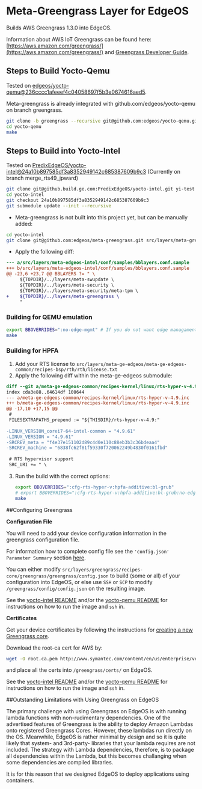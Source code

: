 # Meta-Greengrass Layer for EdgeOS

Builds AWS Greengrass 1.3.0 into EdgeOS.

Information about AWS IoT Greengrass can be found here: [https://aws.amazon.com/greengrass/](https://aws.amazon.com/greengrass/) and [Greengrass Developer Guide](https://docs.aws.amazon.com/greengrass/latest/developerguide/what-is-gg.html).



## Steps to Build Yocto-Qemu

Tested on [edgeos/yocto-qemu@236cccc1afeeef4c04058697f5b3e0674616aed5](https://github.com/edgeos/yocto-qemu/tree/236cccc1afeeef4c04058697f5b3e0674616aed5).

Meta-greengrass is already integrated with github.com/edgeos/yocto-qemu on branch greengrass.

~~~bash
git clone -b greengrass --recursive git@github.com:edgeos/yocto-qemu.git
cd yocto-qemu
make
~~~



## Steps to Build into Yocto-Intel

Tested on [PredixEdgeOS/yocto-intel@24a10b897585df3a8352949142c685387609b9c3](https://github.build.ge.com/PredixEdgeOS/yocto-intel/tree/24a10b897585df3a8352949142c685387609b9c3) (Currently on branch merge_rts49_jpward) 

~~~bash
git clone git@github.build.ge.com:PredixEdgeOS/yocto-intel.git yi-test
cd yocto-intel
git checkout 24a10b897585df3a8352949142c685387609b9c3
git submodule update --init --recursive
~~~



* Meta-greengrass is not built into this project yet, but can be manually added:

~~~bash
cd yocto-intel
git clone git@github.com:edgeos/meta-greengrass.git src/layers/meta-greengrass
~~~



* Apply the following diff:

~~~diff
--- a/src/layers/meta-edgeos-intel/conf/samples/bblayers.conf.sample
+++ b/src/layers/meta-edgeos-intel/conf/samples/bblayers.conf.sample
@@ -23,6 +23,7 @@ BBLAYERS ?= " \
     ${TOPDIR}/../layers/meta-swupdate \
     ${TOPDIR}/../layers/meta-security \
     ${TOPDIR}/../layers/meta-security/meta-tpm \
+    ${TOPDIR}/../layers/meta-greengrass \
     "
~~~



### Building for QEMU emulation

~~~bash
export BBOVERRIDES=":no-edge-mgmt" # If you do not want edge managament (eg egde-agent)
make
~~~



### Building for HPFA

1. Add your RTS license to ```src/layers/meta-ge-edgeos/meta-ge-edgeos-common/recipes-bsp/rth/rth/license.txt``` 
2. Apply the following diff within the meta-ge-edgeos submodule:

~~~diff
diff --git a/meta-ge-edgeos-common/recipes-kernel/linux/rts-hyper-v-4.9.inc b/meta-ge-edgeos-common/recipes-kernel/linux/rts-hyper-v-4.9.inc
index cda3e88..64614df 100644
--- a/meta-ge-edgeos-common/recipes-kernel/linux/rts-hyper-v-4.9.inc
+++ b/meta-ge-edgeos-common/recipes-kernel/linux/rts-hyper-v-4.9.inc
@@ -17,10 +17,15 @@
 #
 FILESEXTRAPATHS_prepend := "${THISDIR}/rts-hyper-v-4.9:"
 
-LINUX_VERSION_corei7-64-intel-common = "4.9.61"
-LINUX_VERSION = "4.9.61"
-SRCREV_meta = "f4e37e151102d89c4d0e110c88eb3b3c36bdeaa4"
-SRCREV_machine = "6838fc62f81f59330f720062249b4830f0161fbd"
 
 # RTS hypervisor support
 SRC_URI += " \
~~~

3. Run the build with the correct options:

   ~~~bash
   export BBOVERRIDES=":cfg-rts-hyper-v:hpfa-additive:bl-grub"
   # export BBOVERRIDES=":cfg-rts-hyper-v:hpfa-additive:bl-grub:no-edge-mgmt" if you do not want edge-mgmt (eg edge-agent)
   make
   ~~~



##Configuring Greengrass

**Configuration File**

You will need to add your device configuration information in the greengrass configuration file.

For information how to complete config file see the ```'config.json' Parameter Summary``` section [here](https://docs.aws.amazon.com/greengrass/latest/developerguide/gg-device-start.html).

You can either modify  ```src/layers/greengrass/recipes-core/greengrass/greengrass/config.json``` to build (some or all) of your configuration into EdgeOS, or else use ```SSH``` or ```SCP```  to modify ```/greengrass/config/config.json``` on the resulting image.

See the [yocto-intel README](https://github.build.ge.com/PredixEdgeOS/yocto-intel/tree/24a10b897585df3a8352949142c685387609b9c3) and/or the [yocto-qemu README](https://github.com/edgeos/yocto-qemu/tree/greengrass) for instructions on how to run the image and ```ssh``` in.

**Certificates**

Get your device certificates by following the instructions for [creating a new Greengrass core](https://docs.aws.amazon.com/greengrass/latest/developerguide/gg-config.html).

Download the root-ca cert for AWS by:

~~~bash
wget -O root.ca.pem http://www.symantec.com/content/en/us/enterprise/verisign/roots/VeriSign-Class%203-Public-Primary-Certification-Authority-G5.pem
~~~

and place all the certs into ```/greengrass/certs/``` on EdgeOS.

See the [yocto-intel README](https://github.build.ge.com/PredixEdgeOS/yocto-intel/tree/24a10b897585df3a8352949142c685387609b9c3) and/or the [yocto-qemu README](https://github.com/edgeos/yocto-qemu/tree/greengrass) for instructions on how to run the image and ```ssh``` in.



##Outstanding Limitations with Using Greengrass on EdgeOS

The primary challenge with using Greengrass on EdgeOS is with running lambda functions with non-rudimentary dependencies. One of the advertised features of Greengrass is the ability to deploy Amazon Lambdas onto registered Greengrass Cores. However, these lambdas run directly on the OS. Meanwhile, EdgeOS is rather minimal by design and so it is quite likely that system- and 3rd-party- libraries that your lambda requires are not included. The strategy with Lambda dependencies, therefore, is to package all dependencies within the Lambda, but this becomes challanging when some dependencies are compiled libraries.

It is for this reason that we designed EdgeOS to deploy applications using containers. 
